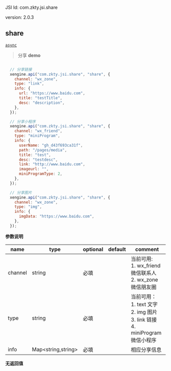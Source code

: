 





JSI Id: com.zkty.jsi.share

version: 2.0.3



## share
[`async`](/docs/modules/模块-规范?id=jsi-调用)
> 分享
**demo**
``` js

  // 分享链接
  xengine.api("com.zkty.jsi.share", "share", {
    channel: "wx_zone",
    type: "link",
    info: {
      url: "https://www.baidu.com",
      title: "testTitle",
      desc: "description",
    },
  });

  // 分享小程序
  xengine.api("com.zkty.jsi.share", "share", {
    channel: "wx_friend",
    type: "miniProgram",
    info: {
      userName: "gh_d43f693ca31f",
      path: "/pages/media",
      title: "test",
      desc: "testdesc",
      link: "http://www.baidu.com",
      imageurl: "",
      miniProgramType: 2,
    },
  });

  // 分享图片
  xengine.api("com.zkty.jsi.share", "share", {
    channel: "wx_zone",
    type: "img",
    info: {
      imgData: "https://www.baidu.com",
    },
  });

``` 

**参数说明**

| name                        | type      | optional | default   | comment  |
| --------------------------- | --------- | -------- | --------- |--------- |
| channel | string | 必填 |  | 当前可用:<br>1. wx_friend 微信联系人<br>2. wx_zone 微信朋友圈 |
| type | string | 必填 |  | 当前可用：<br>1. text 文字<br>2. img 图片<br>3. link 链接<br>4. miniProgram 微信小程序 |
| info | Map\<string,string\> | 必填 |  | 相应分享信息 |
**无返回值**


    

